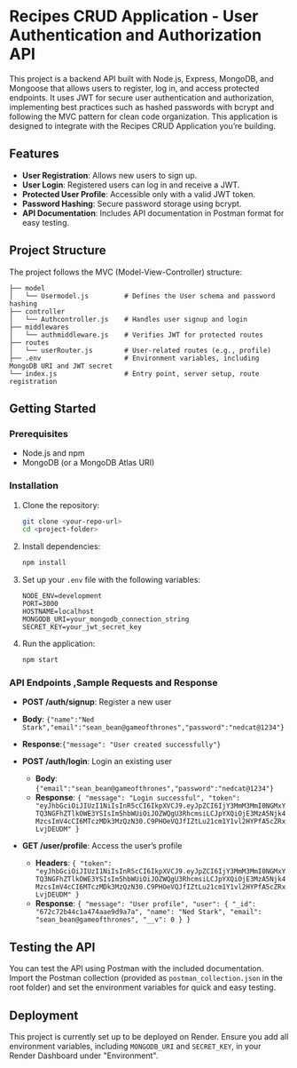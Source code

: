 
# Recipes CRUD Application - User Authentication and Authorization API

This project is a backend API built with Node.js, Express, MongoDB, and Mongoose that allows users to register, log in, and access protected endpoints. It uses JWT for secure user authentication and authorization, implementing best practices such as hashed passwords with bcrypt and following the MVC pattern for clean code organization. This application is designed to integrate with the Recipes CRUD Application you’re building.

## Features
- **User Registration**: Allows new users to sign up.
- **User Login**: Registered users can log in and receive a JWT.
- **Protected User Profile**: Accessible only with a valid JWT token.
- **Password Hashing**: Secure password storage using bcrypt.
- **API Documentation**: Includes API documentation in Postman format for easy testing.

## Project Structure
The project follows the MVC (Model-View-Controller) structure:
```
├── model
│   └── Usermodel.js         # Defines the User schema and password hashing
├── controller
│   └── Authcontroller.js    # Handles user signup and login
├── middlewares
│   └── authmiddleware.js    # Verifies JWT for protected routes
├── routes
│   └── userRouter.js        # User-related routes (e.g., profile)
├── .env                     # Environment variables, including MongoDB URI and JWT secret
└── index.js                 # Entry point, server setup, route registration
```

## Getting Started

### Prerequisites
- Node.js and npm
- MongoDB (or a MongoDB Atlas URI)

### Installation
1. Clone the repository:
   ```bash
   git clone <your-repo-url>
   cd <project-folder>
   ```

2. Install dependencies:
   ```bash
   npm install
   ```

3. Set up your `.env` file with the following variables:
   ```plaintext
   NODE_ENV=development
   PORT=3000
   HOSTNAME=localhost
   MONGODB_URI=your_mongodb_connection_string
   SECRET_KEY=your_jwt_secret_key
   ```

4. Run the application:
   ```bash
   npm start
   ```

### API Endpoints ,Sample Requests and Response

 - **POST /auth/signup**: Register a new user
 - **Body**: `{"name":"Ned Stark","email":"sean_bean@gameofthrones","password":"nedcat@1234"}`
  - **Response**:`{"message": "User created successfully"}`
- **POST /auth/login**: Login an existing user
  - **Body**: `{"email":"sean_bean@gameofthrones","password":"nedcat@1234"}`
  - **Response**: `{
    "message": "Login successful",
    "token": "eyJhbGciOiJIUzI1NiIsInR5cCI6IkpXVCJ9.eyJpZCI6IjY3MmM3MmI0NGMxYTQ3NGFhZTlkOWE3YSIsIm5hbWUiOiJOZWQgU3RhcmsiLCJpYXQiOjE3MzA5Njk4MzcsImV4cCI6MTczMDk3MzQzN30.C9PHOeVQJfIZtLu21cm1Y1vl2HYPfA5cZRxLvjDEUDM"
}`

- **GET /user/profile**: Access the user’s profile
  - **Headers**: `{ "token": "eyJhbGciOiJIUzI1NiIsInR5cCI6IkpXVCJ9.eyJpZCI6IjY3MmM3MmI0NGMxYTQ3NGFhZTlkOWE3YSIsIm5hbWUiOiJOZWQgU3RhcmsiLCJpYXQiOjE3MzA5Njk4MzcsImV4cCI6MTczMDk3MzQzN30.C9PHOeVQJfIZtLu21cm1Y1vl2HYPfA5cZRxLvjDEUDM" }`
  - **Response**: `{
    "message": "User profile",
    "user": {
        "_id": "672c72b44c1a474aae9d9a7a",
        "name": "Ned Stark",
        "email": "sean_bean@gameofthrones",
        "__v": 0
    }
}`

## Testing the API
You can test the API using Postman with the included documentation. Import the Postman collection (provided as `postman_collection.json` in the root folder) and set the environment variables for quick and easy testing.

## Deployment
This project is currently set up to be deployed on Render. Ensure you add all environment variables, including `MONGODB_URI` and `SECRET_KEY`, in your Render Dashboard under "Environment".
